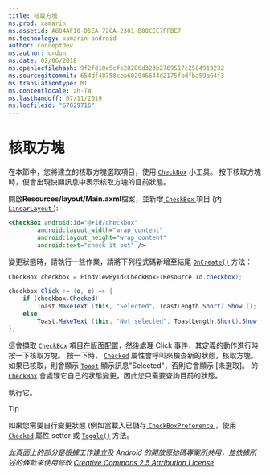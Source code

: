 ```yaml
---
title: 核取方塊
ms.prod: xamarin
ms.assetid: A884AF10-D5EA-72CA-2301-B80CEC7FFBE7
ms.technology: xamarin-android
author: conceptdev
ms.author: crdun
ms.date: 02/06/2018
ms.openlocfilehash: 9f2fd10e5cfe28206d323b2769517c2584919232
ms.sourcegitcommit: 654df48758cea602946644d2175fbdfba59a64f3
ms.translationtype: MT
ms.contentlocale: zh-TW
ms.lasthandoff: 07/11/2019
ms.locfileid: "67829716"
---
```

# <a name="checkbox"></a>核取方塊

在本節中，您將建立的核取方塊選取項目，使用 [`CheckBox`](https://developer.xamarin.com/api/type/Android.Widget.CheckBox)
小工具。 按下核取方塊時，便會出現快顯訊息中表示核取方塊的目前狀態。

開啟**Resources/layout/Main.axml**檔案，並新增[ `CheckBox` ](https://developer.xamarin.com/api/type/Android.Widget.CheckBox/)項目 (內[ `LinearLayout` ](https://developer.xamarin.com/api/type/Android.Widget.LinearLayout)):

```xml
<CheckBox android:id="@+id/checkbox"
        android:layout_width="wrap_content"
        android:layout_height="wrap_content"
        android:text="check it out" />
```

變更狀態時，請執行一些作業，請將下列程式碼新增至結尾 [`OnCreate()`](https://developer.xamarin.com/api/member/Android.App.Activity.OnCreate/p/Android.OS.Bundle/Android.OS.PersistableBundle)
方法：

```csharp
CheckBox checkbox = FindViewById<CheckBox>(Resource.Id.checkbox);

checkbox.Click += (o, e) => {
    if (checkbox.Checked)
        Toast.MakeText (this, "Selected", ToastLength.Short).Show ();
    else
        Toast.MakeText (this, "Not selected", ToastLength.Short).Show ();
};
```

這會擷取 [`CheckBox`](https://developer.xamarin.com/api/type/Android.Widget.CheckBox/)
項目在版面配置，然後處理 Click 事件，其定義的動作進行時按一下核取方塊。 按一下時， [`Checked`](https://developer.xamarin.com/api/property/Android.Widget.CompoundButton.Checked/)
屬性會呼叫來檢查新的狀態，核取方塊。 如果已核取，則會顯示 [`Toast`](https://developer.xamarin.com/api/type/Android.Widget.Toast/)
顯示訊息"Selected"，否則它會顯示 [未選取]。 的 [`CheckBox`](https://developer.xamarin.com/api/type/Android.Widget.CheckBox/)
會處理它自己的狀態變更，因此您只需要查詢目前的狀態。

執行它。

> [!TIP]
> 如果您需要自行變更狀態 (例如當載入已儲存[ `CheckBoxPreference` ](https://developer.xamarin.com/api/type/Android.Preferences.CheckBoxPreference)，使用 [`Checked`](https://developer.xamarin.com/api/property/Android.Widget.CompoundButton.Checked)
> 屬性 setter 或 [`Toggle()`](https://developer.xamarin.com/api/member/Android.Widget.CompoundButton.Toggle)
> 方法。

*此頁面上的部分是根據工作建立及 Android 的開放原始碼專案所共用，並依據所述的條款來使用修改*
[*Creative Commons 2.5 Attribution License*](http://creativecommons.org/licenses/by/2.5/).
